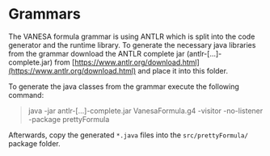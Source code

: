# Grammars

The VANESA formula grammar is using ANTLR which is split into the code generator and
the runtime library. To generate the necessary java libraries from the grammar download
the ANTLR complete jar (antlr-[...]-complete.jar) from
[https://www.antlr.org/download.html](https://www.antlr.org/download.html) and place it
into this folder.

To generate the java classes from the grammar execute the following command:

> java -jar antlr-[...]-complete.jar VanesaFormula.g4 -visitor -no-listener -package prettyFormula

Afterwards, copy the generated `*.java` files into the `src/prettyFormula/` package folder.
